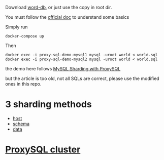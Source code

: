 
Download [word-db](https://dev.mysql.com/doc/index-other.html), or just use the copy in root dir.


You must follow the [official doc](https://proxysql.com/documentation/getting-started/
) to understand some basics


Simply run
```
docker-compose up
```
Then
```
docker exec -i proxy-sql-demo-mysql1 mysql -uroot world < world.sql
docker exec -i proxy-sql-demo-mysql2 mysql -uroot world < world.sql
```

the demo here follows [MySQL Sharding with ProxySQL](https://www.percona.com/blog/mysql-sharding-with-proxysql/)

but the article is  too old, not all SQLs are correct, please use the modified ones in this repo.

# 3 sharding methods

* [host](./docs/sharding_by_host.md)
* [schema](./docs/sharding_by_schema.md)
* [data](https://proxysql.com/documentation/how-to-setup-proxysql-sharding/)

# [ProxySQL cluster](./docs/proxysql_cluster.md)
